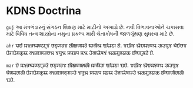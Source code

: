 # KDNS Doctrina

`guj`
આ મંત્રભંડારનું સંગઠન શિક્ષણ માટે માટીનો અખાડો છે. નવી
વિભાવનાઓને ચકાસવા માટે વિવિધ તન્ત્ર શાસ્ત્રોના નમુના
પ્રકલ્પ મારી ચેતાકોષની જાળગૂંથણ સુધરવા માટે છે.

`ahr`
𑘮𑘰𑘃 𑘦𑘡𑘿𑘝𑘿𑘨𑘥𑘰𑘜𑘿𑘚𑘰𑘨𑘡𑘽 𑘭𑘒𑘿𑘐𑘙𑘡 𑘫𑘲𑘎𑘿𑘬𑘜𑘦𑘰𑘘𑘹 𑘦𑘰𑘰𑘝𑘲𑘡𑘰 𑘁𑘏𑘰𑘚𑘰 𑘫𑘹. 𑘡𑘪𑘲𑘡 𑘤𑘻𑘠𑘎𑘩𑘿𑘢𑘡𑘰 𑘓𑘰𑘓𑘢𑘳𑘡
𑘑𑘹𑘃𑘭𑘡 𑘪𑘹𑘐𑘪𑘹𑘐𑘯𑘿𑘧𑘰 𑘝𑘡𑘿𑘝𑘿𑘨𑘫𑘰𑘭𑘿𑘝𑘿𑘨𑘭𑘡𑘰 𑘡𑘦𑘳𑘡𑘰 𑘢𑘿𑘨𑘎𑘩𑘿𑘢 𑘦𑘡𑘰 𑘓𑘹𑘝𑘰𑘎𑘻𑘬𑘡𑘽 𑘕𑘰𑘯𑘐𑘳𑘜𑘿𑘛𑘰𑘯 𑘭𑘳𑘠𑘰𑘨𑘦𑘰𑘘𑘹 𑘫𑘹.

`mar`
𑘮𑘹 𑘦𑘡𑘿𑘝𑘿𑘨𑘥𑘰𑘜𑘿𑘚𑘰𑘨𑘗𑘿𑘓𑘹 𑘭𑘒𑘿𑘐𑘙𑘡 𑘫𑘲𑘎𑘿𑘬𑘜𑘰𑘭𑘰𑘙𑘲 𑘦𑘰𑘰𑘝𑘲𑘓𑘰 𑘁𑘏𑘰𑘚𑘰 𑘁𑘮𑘹. 𑘡𑘪𑘲𑘡 𑘤𑘻𑘠𑘎𑘩𑘿𑘢𑘡𑘰 𑘓𑘰𑘓𑘢𑘳𑘡
𑘑𑘹𑘜𑘿𑘧𑘰𑘭𑘰𑘙𑘲 𑘪𑘹𑘐𑘪𑘹𑘐𑘯𑘿𑘧𑘰 𑘝𑘡𑘿𑘝𑘿𑘨𑘫𑘰𑘭𑘿𑘝𑘿𑘨𑘰𑘗𑘿𑘓𑘹 𑘡𑘦𑘳𑘡𑘰 𑘢𑘿𑘨𑘎𑘩𑘿𑘢 𑘦𑘰𑘖𑘿𑘧𑘰 𑘓𑘹𑘝𑘰𑘎𑘻𑘬𑘰𑘗𑘿𑘓𑘹 𑘕𑘰𑘯𑘐𑘳𑘜𑘿𑘛𑘰𑘯
𑘭𑘳𑘠𑘰𑘨𑘿𑘜𑘰𑘭𑘰𑘙𑘲 𑘁𑘮𑘹.
